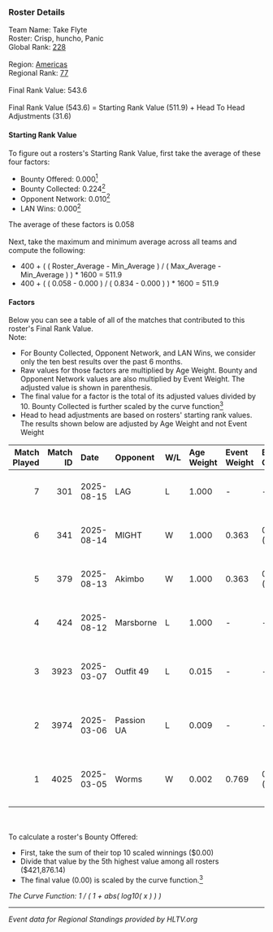 ### Roster Details<br />
Team Name: Take Flyte<br />
Roster: Crisp, huncho, Panic<br />
Global Rank: [228](../../standings_global_2025_09_01.md)<br />
<br />
Region: [Americas]( ../../standings_americas_2025_09_01.md)<br />
Regional Rank: [77]( ../../standings_americas_2025_09_01.md)<br />
<br />
Final Rank Value:  543.6<br />
<br />
Final Rank Value (543.6) = Starting Rank Value (511.9) + Head To Head Adjustments (31.6)<br />

#### Starting Rank Value<br />
To figure out a rosters's Starting Rank Value, first take the average of these four factors:<br />
- Bounty Offered: 0.000[<sup>1</sup>](#table2)
- Bounty Collected: 0.224[<sup>2</sup>](#table1)
- Opponent Network: 0.010[<sup>2</sup>](#table1)
- LAN Wins: 0.000[<sup>2</sup>](#table1)

The average of these factors is 0.058<br />
<br />
Next, take the maximum and minimum average across all teams and compute the following:<br />
- 400 + ( ( Roster_Average - Min_Average ) / ( Max_Average - Min_Average ) ) * 1600 = 511.9
- 400 + ( ( 0.058 - 0.000 ) / ( 0.834 - 0.000 ) ) * 1600 = 511.9


#### Factors<br />
Below you can see a table of all of the matches that contributed to this roster's Final Rank Value.<br />
Note:<br />

- For Bounty Collected, Opponent Network, and LAN Wins, we consider only the ten best results over the past 6 months.
- Raw values for those factors are multiplied by Age Weight. Bounty and Opponent Network values are also multiplied by Event Weight. The adjusted value is shown in parenthesis.
- The final value for a factor is the total of its adjusted values divided by 10. Bounty Collected is further scaled by the curve function[<sup>3</sup>](#curveFunction)
- Head to head adjustments are based on rosters' starting rank values. The results shown below are adjusted by Age Weight and not Event Weight
<span id="table1"></span><br />


| Match Played | Match ID | Date       | Opponent   | W/L | Age Weight | Event Weight | Bounty Collected | Opponent Network | LAN Wins  | H2H Adj. | Roster                                    |
| -: | -: | :- | :- | :- | :- | :- | :- | :- | :- | -: | :- |
|            7 |      301 | 2025-08-15 | LAG        | L   | 1.000      | -            | -                | -                | -         |    -5.99 | Crisp, FxRE, HAMBOOGA, huncho, Panic      |
|            6 |      341 | 2025-08-14 | MIGHT      | W   | 1.000      | 0.363        | 0.000 (0.000)    | 0.224 (0.081)    | 0 (0.000) |    17.99 | Crisp, FxRE, HAMBOOGA, huncho, Panic      |
|            5 |      379 | 2025-08-13 | Akimbo     | W   | 1.000      | 0.363        | 0.009 (0.003)    | 0.050 (0.018)    | 0 (0.000) |    22.39 | Crisp, FxRE, HAMBOOGA, huncho, Panic      |
|            4 |      424 | 2025-08-12 | Marsborne  | L   | 1.000      | -            | -                | -                | -         |    -2.55 | Crisp, FxRE, HAMBOOGA, huncho, Panic      |
|            3 |     3923 | 2025-03-07 | Outfit 49  | L   | 0.015      | -            | -                | -                | -         |    -0.26 | Crisp, huncho, Panic, REKMEISTER, Sharpie |
|            2 |     3974 | 2025-03-06 | Passion UA | L   | 0.009      | -            | -                | -                | -         |    -0.01 | Crisp, huncho, Panic, REKMEISTER, Sharpie |
|            1 |     4025 | 2025-03-05 | Worms      | W   | 0.002      | 0.769        | 0.000 (0.000)    | 0.001 (0.000)    | 0 (0.000) |     0.04 | Crisp, huncho, Panic, REKMEISTER, Sharpie |

<br />
<span id="table2"></span><br />
To calculate a roster's Bounty Offered:<br />

- First, take the sum of their top 10 scaled winnings ($0.00)
- Divide that value by the 5th highest value among all rosters ($421,876.14)
- The final value (0.00) is scaled by the curve function.[<sup>3</sup>](#curveFunction)

<span id="curveFunction"></span>_The Curve Function: 1 / ( 1 + abs( log10( x ) ) )_<br />

---
_Event data for Regional Standings provided by HLTV.org_<br />
